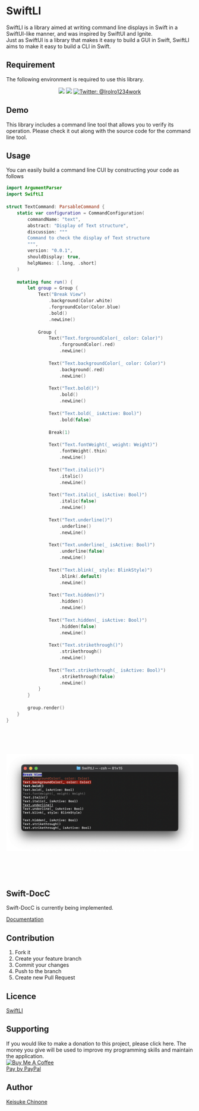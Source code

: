 # SwiftLI
SwiftLI is a library aimed at writing command line displays in Swift in a SwiftUI-like manner, and was inspired by SwiftUI and Ignite.  
Just as SwiftUI is a library that makes it easy to build a GUI in Swift, SwiftLI aims to make it easy to build a CLI in Swift.

## Requirement
The following environment is required to use this library.

<p align="center">
    <img src="https://img.shields.io/badge/macOS-11.0+-red.svg" />
    <img src="https://img.shields.io/badge/Swift-5.9-DE5D43.svg" />
    <a href="https://twitter.com/IroIro1234work">
        <img src="https://img.shields.io/badge/Contact-@IroIro1234work-lightgrey.svg?style=flat" alt="Twitter: @IroIro1234work" />
    </a>
</p>

## Demo
This library includes a command line tool that allows you to verify its operation. Please check it out along with the source code for the command line tool.

## Usage
You can easily build a command line CUI by constructing your code as follows
```swift
import ArgumentParser
import SwiftLI

struct TextCommand: ParsableCommand {
    static var configuration = CommandConfiguration(
        commandName: "text",
        abstract: "Display of Text structure",
        discussion: """
        Command to check the display of Text structure
        """,
        version: "0.0.1",
        shouldDisplay: true,
        helpNames: [.long, .short]
    )
    
    mutating func run() {
        let group = Group {
            Text("Break View")
                .background(Color.white)
                .forgroundColor(Color.blue)
                .bold()
                .newLine()
            
            Group {
                Text("Text.forgroundColor(_ color: Color)")
                    .forgroundColor(.red)
                    .newLine()
                
                Text("Text.backgroundColor(_ color: Color)")
                    .background(.red)
                    .newLine()
                
                Text("Text.bold()")
                    .bold()
                    .newLine()
                
                Text("Text.bold(_ isActive: Bool)")
                    .bold(false)
                
                Break(1)
                
                Text("Text.fontWeight(_ weight: Weight)")
                    .fontWeight(.thin)
                    .newLine()
                
                Text("Text.italic()")
                    .italic()
                    .newLine()
                
                Text("Text.italic(_ isActive: Bool)")
                    .italic(false)
                    .newLine()
                
                Text("Text.underline()")
                    .underline()
                    .newLine()
                
                Text("Text.underline(_ isActive: Bool)")
                    .underline(false)
                    .newLine()
                
                Text("Text.blink(_ style: BlinkStyle)")
                    .blink(.default)
                    .newLine()
                
                Text("Text.hidden()")
                    .hidden()
                    .newLine()
                
                Text("Text.hidden(_ isActive: Bool)")
                    .hidden(false)
                    .newLine()
                
                Text("Text.strikethrough()")
                    .strikethrough()
                    .newLine()
                
                Text("Text.strikethrough(_ isActive: Bool)")
                    .strikethrough(false)
                    .newLine()
            }
        }
        
        group.render()
    }
}
```
<img src="images/SwiftLI_Sample.png" style="height:400px;object-fit: contain;">

## Swift-DocC
Swift-DocC is currently being implemented.

[Documentation](https://kc-2001ms.github.io/SwiftLI/documentation/swiftli)

## Contribution
1. Fork it
2. Create your feature branch
3. Commit your changes
4. Push to the branch
5. Create new Pull Request

## Licence
[SwiftLI](https://github.com/KC-2001MS/SwiftLI/blob/main/LICENSE)

## Supporting
If you would like to make a donation to this project, please click here. The money you give will be used to improve my programming skills and maintain the application.  
<a href="https://www.buymeacoffee.com/iroiro" target="_blank">
    <img src="https://cdn.buymeacoffee.com/buttons/v2/default-yellow.png" alt="Buy Me A Coffee" style="height: 60px !important;width: 217px !important;" >
</a>  
[Pay by PayPal](https://paypal.me/iroiroWork?country.x=JP&locale.x=ja_JP)

## Author
[Keisuke Chinone](https://github.com/KC-2001MS)
